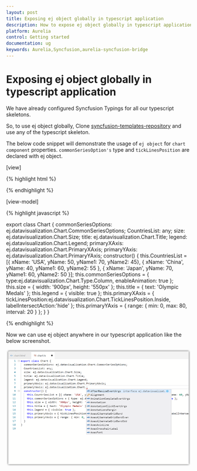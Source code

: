 ```yaml
---
layout: post
title: Exposing ej object globally in typescript application
description: How to expose ej object globally in typescript application
platform: Aurelia
control: Getting started
documentation: ug
keywords: Aurelia,Syncfusion,aurelia-syncfusion-bridge
---
```

# Exposing ej object globally in typescript application

We have already configured Syncfusion Typings for all our typescript skeletons.

So, to use ej object globally, Clone [syncfusion-templates-repository](https://github.com/aurelia-ui-toolkits/syncfusion-templates-repository) and use any of the typescript skeleton.

The below code snippet will demonstrate the usage of `ej object` for `chart component` properties. `commonSeriesOption's` type and `tickLinesPosition` are declared with ej object.

[view]

{% highlight html %}

<template>
    <ej-chart id="container" e-legend.bind="legend" e-size.bind="size" e-title.bind="title" e-primary-x-axis.bind="primaryXAxis"
        e-enable-canvas-rendering=true e-primary-y-axis.bind="primaryYAxis" e-common-series-options.bind="commonSeriesOptions">
        <ej-series e-data-source.bind="CountriesList" e-x-name="xName" e-y-name="yName" e-name="India">
        </ej-series>
        <ej-series e-data-source.bind="CountriesList" e-x-name="xName" e-y-name="yName1" e-name="Germany">
        </ej-series>
        <ej-series e-data-source.bind="CountriesList" e-x-name="xName" e-y-name="yName2" e-name="England">
        </ej-series>
    </ej-chart>
</template>

{% endhighlight %}

[view-model]

{% highlight javascript %}

export class Chart {
  commonSeriesOptions: ej.datavisualization.Chart.CommonSeriesOptions; 
  CountriesList: any;
  size: ej.datavisualization.Chart.Size;
  title: ej.datavisualization.Chart.Title;
  legend: ej.datavisualization.Chart.Legend;
  primaryXAxis: ej.datavisualization.Chart.PrimaryXAxis; 
  primaryYAxis: ej.datavisualization.Chart.PrimaryYAxis; 
  constructor() { 
    this.CountriesList = [{ xName: 'USA', yName: 50, yName1: 70, yName2: 45}, { xName: 'China', yName: 40, yName1: 60, yName2: 55 }, { xName: 'Japan', yName: 70, yName1: 60, yName2: 50 }]; 
    this.commonSeriesOptions = { type:ej.datavisualization.Chart.Type.Column, enableAnimation: true }; 
    this.size = { width: '900px', height: '550px' }; 
    this.title = { text: 'Olympic Medals' }; 
    this.legend = { visible: true }; 
    this.primaryXAxis = { tickLinesPosition:ej.datavisualization.Chart.TickLinesPosition.Inside, labelIntersectAction:'hide' }; 
    this.primaryYAxis = { range: { min: 0, max: 80, interval: 20 } }; 
  } 
}

{% endhighlight %}

Now we can use ej object anywhere in our typescript application like the below screenshot.

![Aurelia exposing ej Object](getting-started-images/chart.png)
